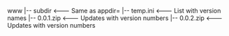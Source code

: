 www
|-- subdir         <--- Same as appdir=
     |-- temp.ini  <--- List with version names
     |-- 0.0.1.zip <--- Updates with version numbers
     |-- 0.0.2.zip <--- Updates with version numbers
